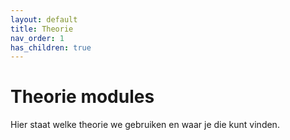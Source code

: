 ```yaml
---
layout: default
title: Theorie
nav_order: 1
has_children: true
---
```


# Theorie modules

Hier staat welke theorie we gebruiken en waar je die kunt vinden.
